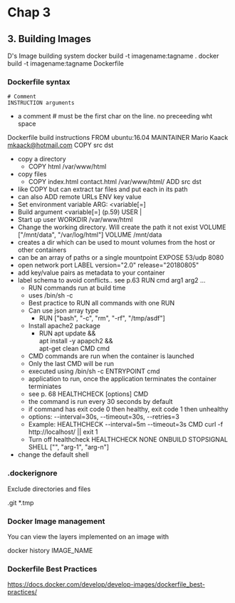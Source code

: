 # Chap 3

## 3. Building Images

D's Image building system
docker build -t imagename:tagname .
docker build -t imagename:tagname Dockerfile

### Dockerfile syntax
```
# Comment
INSTRUCTION arguments
```
- a comment # must be the first char on the line. no preceeding wht space

Dockerfile build instructions
  FROM ubuntu:16.04
  MAINTAINER Mario Kaack <mkaack@hotmail.com>
  COPY src dst
  - copy a directory
    - COPY html /var/www/html
  - copy files
    - COPY index.html contact.html /var/www/html/
  ADD src dst 
  - like COPY but can extract tar files and put each in its path
  - can also ADD remote URLs
  ENV key value
  - Set environment variable
  ARG: <variable[=<default value>]
  - Build argument <variable[=<default value>] (p.59)
  USER <uid>|<uname>
  - Start up user
  WORKDIR /var/www/html
  - Change the working directory. Will create the path it not exist
  VOLUME ["/mnt/data", "/var/log/html"]
  VOLUME /mnt/data
  - creates a dir which can be used to mount volumes from the host or other containers
  - can be an array of paths or a single mountpoint
  EXPOSE 53/udp 8080
  - open network port
  LABEL version="2.0"
        release="20180805"
  - add key/value pairs as metadata to your container
  - label schema to avoid conflicts.. see p.63
  RUN cmd arg1 arg2 ...
    - RUN commands run at build time
    - uses /bin/sh -c
    - Best practice to RUN all commands with one RUN
    - Can use json array type
      - RUN ["bash", "-c", "rm", "-rf", "/tmp/asdf"]
    - Install apache2 package
      - RUN apt update && \
            apt install -y apapch2 && \
            apt-get clean
  CMD cmd
    - CMD commands are run when the container is launched
    - Only the last CMD will be run
    - executed using /bin/sh -c
  ENTRYPOINT cmd
    - application to run, once the application terminates the container terminiates
    - see p. 68
  HEALTHCHECK [options] CMD <command>
    - the command is run every 30 seconds by default
    - if command has exit code 0 then healthy, exit code 1 then unhealthy
    - options: --interval=30s, --timeout=30s, --retries=3
    - Example:
        HEALTHCHECK --interval=5m --timeout=3s
          CMD curl -f http://localhost/ || exit 1
    - Turn off healthcheck
        HEALTHCHECK NONE
  ONBUILD
  STOPSIGNAL
  SHELL ["<shell>", "arg-1", "arg-n"]
  - change the default shell

### .dockerignore
Exclude directories and files

  .git
  *.tmp

### Docker Image management
You can view the layers implemented on an image with

  docker history IMAGE_NAME

### Dockerfile Best Practices
https://docs.docker.com/develop/develop-images/dockerfile_best-practices/

